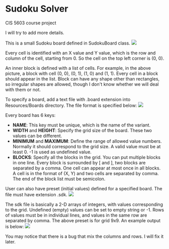 # Sudoku Solver
CIS 5603 course project

I will try to add more details.

This is a small Sudoku board defined in SudokuBoard class.
<img src="https://github.com/autopear/Sudoku-Solver/blob/master/Documents/Images/001.png">

Every cell is identified with an X value and Y value, which is the row and column of the cell, starting from 0. So the cell on the top left corner is (0, 0).

An inner block is defined with a list of cells. For example, in the above picture, a block with cell (0, 0), (0, 1), (1, 0) and (1, 1). Every cell in a block should appear in the list. Block can have any shape other than rectangles, so irregular shapes are allowed, though I don't know whether we will deal with them or not.

To specify a board, add a text file with .board extension into Resources/Boards directory. The file format is specified below:
<img src="https://github.com/autopear/Sudoku-Solver/blob/master/Documents/Images/02.png">

Every board has 6 keys:<ul>
<li><b>NAME</b>: This key must be unique, which is the name of the variant.</li>
<li><b>WIDTH</b> and <b>HEIGHT</b>: Specify the grid size of the board. These two values can be different.</li>
<li><b>MINIMUM</b> and <b>MAXIMUM</b>: Define the range of allowed value numbers. Normally it should correspond to the grid size. A valid value must be at least 0. -1 is used as undefined value.</li>
<li><b>BLOCKS</b>: Specify all the blocks in the grid. You can put multiple blocks in one line. Every block is surrounded by [ and ], two blocks are separated by a comma. One cell can appear at most once in all blocks. A cell is in the format of (X, Y) and two cells are separated by comma. The end of the block list must be semicolon.</li>
</ul>

User can also have preset (initial values) defined for a specified board. The file must have extension .sdk.
<img src="https://github.com/autopear/Sudoku-Solver/blob/master/Documents/Images/03.png">

The sdk file is basically a 2-D arrays of integers, with values corresponding to the grid. Undefined (empty) values can be set to empty string or -1. Rows of values must be in individual lines, and values in the same row are separated by comma. The above preset is for grid 9x9. An example output is below:
<img src="https://github.com/autopear/Sudoku-Solver/blob/master/Bin/Preview_9x9.png">

You may notice that there is a bug that mix the columns and rows. I will fix it later.
